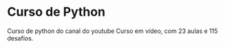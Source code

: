 # Curso de Python
 Curso de python do canal do youtube Curso em vídeo, com 23 aulas e 115 desafios.
